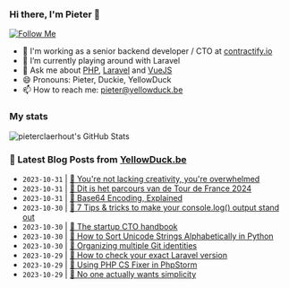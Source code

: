 ### Hi there, I'm Pieter 👋  
[![Follow Me](https://img.shields.io/github/followers/pieterclaerhout?label=Follow&style=social)](https://github.com/pieterclaerhout)

- 🏢 I'm working as a senior backend developer / CTO at [contractify.io](https://contractify.io)
- 🌱 I’m currently playing around with Laravel
- 💬 Ask me about [PHP](https://php.net), [Laravel](http://laravel.com) and [VueJS](https://vuejs.org)
- 😄 Pronouns: Pieter, Duckie, YellowDuck
- 📫 How to reach me: pieter@yellowduck.be

### My stats

![pieterclaerhout's GitHub Stats](https://github-readme-stats.vercel.app/api?username=pieterclaerhout&show_icons=true&count_private=true&line_height=40)

### 📩 Latest Blog Posts from [YellowDuck.be](https://www.yellowduck.be/)
<!-- BLOG-POST-LIST:START -->
- `2023-10-31` | [🔗 You&#39;re not lacking creativity, you&#39;re overwhelmed](https://www.yellowduck.be/posts/youre-not-lacking-creativity-youre-overwhelmed)  
- `2023-10-31` | [🔗 Dit is het parcours van de Tour de France 2024](https://www.yellowduck.be/posts/dit-is-het-parcours-van-de-tour-de-france-2024)  
- `2023-10-31` | [🔗 Base64 Encoding, Explained](https://www.yellowduck.be/posts/base64-encoding-explained)  
- `2023-10-30` | [🐥 7 Tips &amp; tricks to make your console.log&lpar;&rpar; output stand out](https://www.yellowduck.be/posts/7-tips-and-tricks-to-make-your-console-log-output-stand-out)  
- `2023-10-30` | [🔗 The startup CTO handbook](https://www.yellowduck.be/posts/the-startup-cto-handbook)  
- `2023-10-30` | [🔗 How to Sort Unicode Strings Alphabetically in Python](https://www.yellowduck.be/posts/how-to-sort-unicode-strings-alphabetically-in-python)  
- `2023-10-30` | [🔗 Organizing multiple Git identities](https://www.yellowduck.be/posts/organizing-multiple-git-identities)  
- `2023-10-29` | [🐥 How to check your exact Laravel version](https://www.yellowduck.be/posts/how-to-check-your-exact-laravel-version)  
- `2023-10-29` | [🔗 Using PHP CS Fixer in PhpStorm](https://www.yellowduck.be/posts/using-php-cs-fixer-in-phpstorm)  
- `2023-10-29` | [🔗 No one actually wants simplicity](https://www.yellowduck.be/posts/no-one-actually-wants-simplicity)  

<!-- BLOG-POST-LIST:END -->
